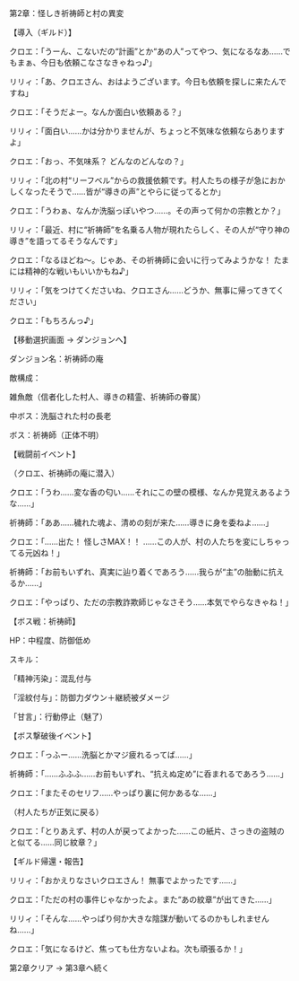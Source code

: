第2章：怪しき祈祷師と村の異変

【導入（ギルド）】

クロエ：「うーん、こないだの“計画”とか“あの人”ってやつ、気になるなあ……でもまぁ、今日も依頼こなさなきゃねっ♪」

リリィ：「あ、クロエさん、おはようございます。今日も依頼を探しに来たんですね」

クロエ：「そうだよー。なんか面白い依頼ある？」

リリィ：「面白い……かは分かりませんが、ちょっと不気味な依頼ならありますよ」

クロエ：「おっ、不気味系？ どんなのどんなの？」

リリィ：「北の村“リーフベル”からの救援依頼です。村人たちの様子が急におかしくなったそうで……皆が“導きの声”とやらに従ってるとか」

クロエ：「うわぁ、なんか洗脳っぽいやつ……。その声って何かの宗教とか？」

リリィ：「最近、村に“祈祷師”を名乗る人物が現れたらしく、その人が“守り神の導き”を語ってるそうなんです」

クロエ：「なるほどね～。じゃあ、その祈祷師に会いに行ってみようかな！ たまには精神的な戦いもいいかもね♪」

リリィ：「気をつけてくださいね、クロエさん……どうか、無事に帰ってきてください」

クロエ：「もちろんっ♪」

【移動選択画面 → ダンジョンへ】

ダンジョン名：祈祷師の庵

敵構成：

雑魚敵（信者化した村人、導きの精霊、祈祷師の眷属）

中ボス：洗脳された村の長老

ボス：祈祷師（正体不明）

【戦闘前イベント】

（クロエ、祈祷師の庵に潜入）

クロエ：「うわ……変な香の匂い……それにこの壁の模様、なんか見覚えあるような……」

祈祷師：「ああ……穢れた魂よ、清めの刻が来た……導きに身を委ねよ……」

クロエ：「……出た！ 怪しさMAX！！ ……この人が、村の人たちを変にしちゃってる元凶ね！」

祈祷師：「お前もいずれ、真実に辿り着くであろう……我らが“主”の胎動に抗えるか……」

クロエ：「やっぱり、ただの宗教詐欺師じゃなさそう……本気でやらなきゃね！」

【ボス戦：祈祷師】

HP：中程度、防御低め

スキル：

「精神汚染」：混乱付与

「淫紋付与」：防御力ダウン＋継続被ダメージ

「甘言」：行動停止（魅了）

【ボス撃破後イベント】

クロエ：「っふー……洗脳とかマジ疲れるってば……」

祈祷師：「……ふふふ……お前もいずれ、“抗えぬ定め”に呑まれるであろう……」

クロエ：「またそのセリフ……やっぱり裏に何かあるな……」

（村人たちが正気に戻る）

クロエ：「とりあえず、村の人が戻ってよかった……この紙片、さっきの盗賊のと似てる……同じ紋章？」

【ギルド帰還・報告】

リリィ：「おかえりなさいクロエさん！ 無事でよかったです……」

クロエ：「ただの村の事件じゃなかったよ。また“あの紋章”が出てきた……」

リリィ：「そんな……やっぱり何か大きな陰謀が動いてるのかもしれませんね……」

クロエ：「気になるけど、焦っても仕方ないよね。次も頑張るか！」

第2章クリア → 第3章へ続く